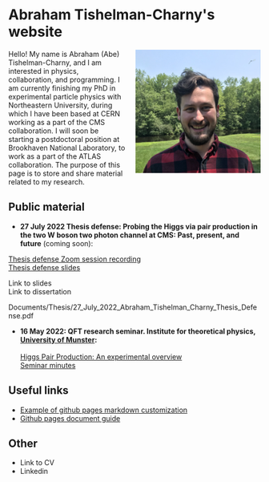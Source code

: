 # Abraham Tishelman-Charny's website 

<link rel="shortcut icon" type="image/x-icon" href="Documents/RabidBirdFavicon.ico?">

<img style="float: right; margin-left: 20px;" 
   width="250" 
   alt="Me" 
   title="Me"
   src="Documents/Abraham_Tishelman-Charny_photo.jpg">

Hello! My name is Abraham (Abe) Tishelman-Charny, and I am interested in physics, collaboration, and programming. I am currently finishing my PhD in experimental particle physics with Northeastern University, during which I have been based at CERN working as a part of the CMS collaboration. I will soon be starting a postdoctoral position at Brookhaven National Laboratory, to work as a part of the ATLAS collaboration. The purpose of this page is to store and share material related to my research. 

## Public material 

- **27 July 2022 Thesis defense: Probing the Higgs via pair production in the two W boson two photon channel at CMS: Past, present, and future** (coming soon):

<a href="https://www.youtube.com/watch?v=jSFuoSsFUSE" target="_blank">Thesis defense Zoom session recording</a> <br />
<a href="Documents/Thesis/27_July_2022_Abraham_Tishelman_Charny_Thesis_Defense.pdf" target="_blank">Thesis defense slides</a> <br />

Link to slides <br />
Link to dissertation <br />

Documents/Thesis/27_July_2022_Abraham_Tishelman_Charny_Thesis_Defense.pdf

- **16 May 2022: QFT research seminar. Institute for theoretical physics, [University of Munster](https://www.uni-muenster.de/Physik.TP/en/teaching/courses/research_seminar_quantum_field_theory_ss2022.html):** <br /> <br />
<a href="Documents/16_May_2022_Higgs_Pair_Production_An_Experimental_Overview.pdf" target="_blank">Higgs Pair Production: An experimental overview</a> <br />
[Seminar minutes](Documents/Munster_Seminar_Minutes.md)

## Useful links 

- [Example of github pages markdown customization](https://stackoverflow.com/questions/47104807/github-pages-homepage-remove-link-at-the-top~)
- [Github pages document guide](https://github.com/google/styleguide/tree/gh-pages/docguide)

## Other

- Link to CV 
- Linkedin
